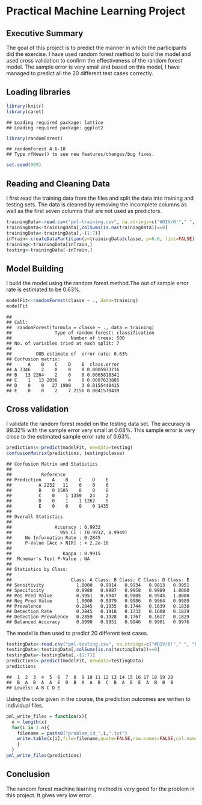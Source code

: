 # Practical Machine Learning Project

## Executive Summary
The goal of this project is to predict the manner in which the participants did the exercise. I have used random forest method to build the model and used cross validation to confirm the effectiveness of the random forest model. The sample error is very small and based on this model, I have managed to predict all the 20 different test cases correctly.

## Loading libraries

```r
library(knitr)
library(caret)
```

```
## Loading required package: lattice
## Loading required package: ggplot2
```

```r
library(randomForest)
```

```
## randomForest 4.6-10
## Type rfNews() to see new features/changes/bug fixes.
```

```r
set.seed(999)
```

## Reading and Cleaning Data
I first read the training data from the files and split the data into training and testing sets. The data is cleaned by removing the incomplete columns as well as the first seven columns that are not used as predictors.

```r
trainingData<-read.csv("pml-training.csv", na.strings=c("#DIV/0!"," ", "NA"))
trainingData<-trainingData[,colSums(is.na(trainingData))==0]
trainingData<-trainingData[,-(1:7)]
inTrain<-createDataPartition(y=trainingData$classe, p=0.6, list=FALSE)
training<-trainingData[inTrain,]
testing<-trainingData[-inTrain,]
```

## Model Building 
I build the model using the random forest method.The out of sample error rate is estimated to be 0.63%.

```r
modelFit<-randomForest(classe ~ ., data=training)
modelFit
```

```
## 
## Call:
##  randomForest(formula = classe ~ ., data = training) 
##                Type of random forest: classification
##                      Number of trees: 500
## No. of variables tried at each split: 7
## 
##         OOB estimate of  error rate: 0.63%
## Confusion matrix:
##      A    B    C    D    E  class.error
## A 3346    2    0    0    0 0.0005973716
## B   13 2264    2    0    0 0.0065818341
## C    1   13 2036    4    0 0.0087633885
## D    0    0   27 1900    3 0.0155440415
## E    0    0    2    7 2156 0.0041570439
```

## Cross validation
I validate the random forest model on the testing data set. The accuracy is 99.32% with the sample error very small at 0.68%. This sample error is very close to the estimated sample error rate of 0.63%.

```r
predictions<-predict(modelFit, newdata=testing)
confusionMatrix(predictions, testing$classe)
```

```
## Confusion Matrix and Statistics
## 
##           Reference
## Prediction    A    B    C    D    E
##          A 2232   11    0    0    0
##          B    0 1505    8    0    0
##          C    0    1 1359   24    2
##          D    0    1    1 1262    5
##          E    0    0    0    0 1435
## 
## Overall Statistics
##                                           
##                Accuracy : 0.9932          
##                  95% CI : (0.9912, 0.9949)
##     No Information Rate : 0.2845          
##     P-Value [Acc > NIR] : < 2.2e-16       
##                                           
##                   Kappa : 0.9915          
##  Mcnemar's Test P-Value : NA              
## 
## Statistics by Class:
## 
##                      Class: A Class: B Class: C Class: D Class: E
## Sensitivity            1.0000   0.9914   0.9934   0.9813   0.9951
## Specificity            0.9980   0.9987   0.9958   0.9989   1.0000
## Pos Pred Value         0.9951   0.9947   0.9805   0.9945   1.0000
## Neg Pred Value         1.0000   0.9979   0.9986   0.9964   0.9989
## Prevalence             0.2845   0.1935   0.1744   0.1639   0.1838
## Detection Rate         0.2845   0.1918   0.1732   0.1608   0.1829
## Detection Prevalence   0.2859   0.1928   0.1767   0.1617   0.1829
## Balanced Accuracy      0.9990   0.9951   0.9946   0.9901   0.9976
```

The model is then used to predict 20 different test cases.

```r
testingData<-read.csv("pml-testing.csv", na.strings=c("#DIV/0!"," ", "NA"))
testingData<-testingData[,colSums(is.na(testingData))==0]
testingData<-testingData[,-(1:7)]
predictions<-predict(modelFit, newdata=testingData)
predictions
```

```
##  1  2  3  4  5  6  7  8  9 10 11 12 13 14 15 16 17 18 19 20 
##  B  A  B  A  A  E  D  B  A  A  B  C  B  A  E  E  A  B  B  B 
## Levels: A B C D E
```

Using the code given in the course, the prediction outcomes are written to individual files.

```r
pml_write_files = function(x){
  n = length(x)
  for(i in 1:n){
    filename = paste0("problem_id_",i,".txt")
    write.table(x[i],file=filename,quote=FALSE,row.names=FALSE,col.names=FALSE)
    }
  }
pml_write_files(predictions)
```

## Conclusion
The random forest machine learning method is very good for the problem in this project. It gives very low error.

